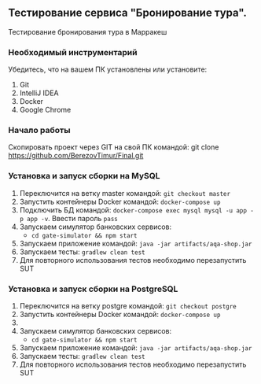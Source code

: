 <h2>Тестирование сервиса "Бронирование тура".</h2>
Тестирование бронирования тура в Марракеш

<h3>Необходимый инструментарий</h3>
Убедитесь, что на вашем ПК установлены или установите:

1. Git
2. IntelliJ IDEA
3. Docker
4. Google Chrome

<h3>Начало работы</h3>

Скопировать проект через GIT на свой ПК командой: git clone https://github.com/BerezovTimur/Final.git

<h3>Установка и запуск сборки на MySQL</h3>

1. Переключится на ветку master командой:
    `git checkout master`
2. Запустить контейнеры Docker командой: `docker-compose up`
3. Подключить БД командой:
    `docker-compose exec mysql mysql -u app -p app -v`.
    Ввести пароль `pass`
4. Запускаем симулятор банковских сервисов:
    - `cd gate-simulator && npm start`
5. Запускаем приложение командой: `java -jar artifacts/aqa-shop.jar`
6. Запускаем тесты: `gradlew clean test`
7. Для повторного использования тестов необходимо перезапустить SUT

<h3>Установка и запуск сборки на PostgreSQL</h3>

1. Переключится на ветку postgre командой:
    `git checkout postgre`
2. Запустить контейнеры Docker командой: `docker-compose up`
3.
4. Запускаем симулятор банковских сервисов:
    - `cd gate-simulator && npm start`
5. Запускаем приложение командой: `java -jar artifacts/aqa-shop.jar`
6. Запускаем тесты: `gradlew clean test`
7. Для повторного использования тестов необходимо перезапустить SUT